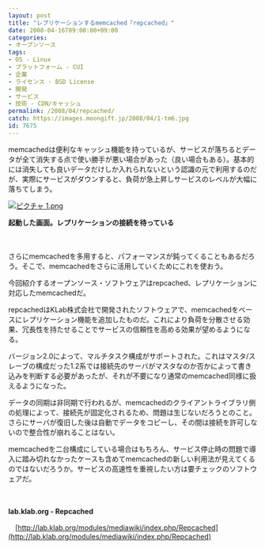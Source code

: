 ```yaml
---
layout: post
title: "レプリケーションするmemcached「repcached」"
date: 2008-04-16T09:00:00+09:00
categories:
- オープンソース
tags: 
- OS - Linux
- プラットフォーム - CUI
- 企業
- ライセンス - BSD License
- 開発
- サービス
- 技術 - CDN/キャッシュ
permalink: /2008/04/repcached/
catch: https://images.moongift.jp/2008/04/1-tm6.jpg
id: 7675
---
```

memcachedは便利なキャッシュ機能を持っているが、サービスが落ちるとデータが全て消失する点で使い勝手が悪い場合があった（良い場合もある）。基本的には消失しても良いデータだけしか入れられないという認識の元で利用するのだが、実際にサービスがダウンすると、負荷が急上昇しサービスのレベルが大幅に落ちてしまう。

  

[![ピクチャ 1.png](https://images.moongift.jp/2008/04/1-tm6.jpg)](https://images.moongift.jp/2008/04/117.jpg)  
  
**起動した画面。レプリケーションの接続を待っている**

  

　

  

さらにmemcachedを多用すると、パフォーマンスが鈍ってくることもあるだろう。そこで、memcachedをさらに活用していくためにこれを使おう。

  

今回紹介するオープンソース・ソフトウェアはrepcached、レプリケーションに対応したmemcachedだ。

  
  
<!--more-->  

repcachedはKLab株式会社で開発されたソフトウェアで、memcachedをベースにレプリケーション機能を追加したものだ。これにより負荷を分散させる効果、冗長性を持たせることでサービスの信頼性を高める効果が望めるようになる。

  

バージョン2.0によって、マルチタスク構成がサポートされた。これはマスタ/スレーブの構成だった1.2系では接続先のサーバがマスタなのか否かによって書き込みを判断する必要があったが、それが不要になり通常のmemcached同様に扱えるようになった。

  

データの同期は非同期で行われるが、memcachedのクライアントライブラリ側の処理によって、接続先が固定化されるため、問題は生じないだろうとのこと。さらにサーバが復旧した後は自動でデータをコピーし、その間は接続を許可しないので整合性が崩れることはない。

  

memcachedを二台構成にしている場合はもちろん、サービス停止時の問題で導入に踏み切れなかったケースも含めてmemcachedの新しい利用法が見えてくるのではないだろうか。サービスの高速性を重視したい方は要チェックのソフトウェアだ。

  

　

  

**lab.klab.org - Repcached**  
  
　[http://lab.klab.org/modules/mediawiki/index.php/Repcached](http://lab.klab.org/modules/mediawiki/index.php/Repcached)

  
